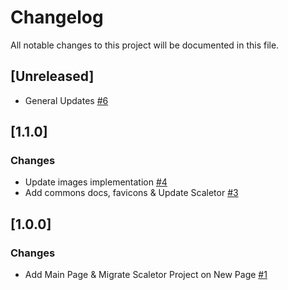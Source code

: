 # Changelog
All notable changes to this project will be documented in this file.

## [Unreleased]
- General Updates [#6](https://github.com/fdrandolfi/composition-tools-frontend/pull/6)

## [1.1.0]
### Changes
- Update images implementation [#4](https://github.com/fdrandolfi/composition-tools-frontend/pull/4)
- Add commons docs, favicons & Update Scaletor [#3](https://github.com/fdrandolfi/composition-tools-frontend/pull/3)

## [1.0.0]
### Changes
- Add Main Page & Migrate Scaletor Project on New Page [#1](https://github.com/fdrandolfi/composition-tools-frontend/pull/1)
